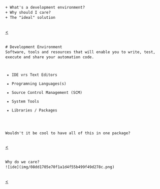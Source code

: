 <section>
  <pre><code data-trim data-noescape>
+ What's a development environment?
+ Why should I care?
+ The "ideal" solution
  </code></pre>
  <a href="slides.html"><</a>
</section>
<section>
  <pre><code data-trim data-noescape>
# Development Environment
Software, tools and resources that will enable you to write, test, execute and share your automation code.

+ IDE vrs Text Editors
+ Programning Languages(s)
+ Source Control Management (SCM)
+ System Tools
+ Libraries / Packages

Wouldn't it be cool to have all of this in one package?
  </code></pre>
  <a href="slides.html"><</a>
</section>
<section>
  <pre><code data-trim data-noescape>
Why do we care?
![ide](img/08dd1705e70f1a1d4f55b499f49d278c.png)
  </code></pre>
  <a href="slides.html"><</a> 
</section>